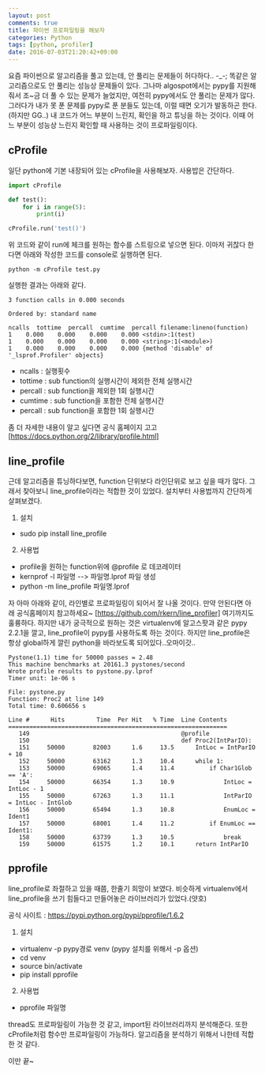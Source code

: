 ```yaml
---
layout: post
comments: true
title: 파이썬 프로파일링을 해보자
categories: Python
tags: [python, profiler]
date: 2016-07-03T21:20:42+09:00
---
```

요즘 파이썬으로 알고리즘을 풀고 있는데, 안 풀리는 문제들이 허다하다.. -_-;
똑같은 알고리즘으로도 안 풀리는 성능상 문제들이 있다.
그나마 algospot에서는 pypy를 지원해줘서 조~금 더 풀 수 있는 문제가 늘었지만,
여전히 pypy에서도 안 풀리는 문제가 많다.
그러다가 내가 못 푼 문제를 pypy로 푼 분들도 있는데, 이럴 때면 오기가 발동하곤 한다.(하지만 GG..)
내 코드가 어느 부분이 느린지, 확인을 하고 튜닝을 하는 것이다.
이때 어느 부분이 성능상 느린지 확인할 때 사용하는 것이 프로파일링이다.

## cProfile
일단 python에 기본 내장되어 있는 cProfile을 사용해보자.
사용밥은 간단하다.

~~~ python
import cProfile

def test():
    for i in range(5):
        print(i)

cProfile.run('test()')
~~~

위 코드와 같이 run에 체크를 원하는 함수를 스트링으로 넣으면 된다.
이마저 귀찮다 한다면 아래와 작성한 코드를 console로 실행하면 된다.

~~~
python -m cProfile test.py
~~~

실행한 결과는 아래와 같다.

~~~
3 function calls in 0.000 seconds

Ordered by: standard name

ncalls  tottime  percall  cumtime  percall filename:lineno(function)
1    0.000    0.000    0.000    0.000 <stdin>:1(test)
1    0.000    0.000    0.000    0.000 <string>:1(<module>)
1    0.000    0.000    0.000    0.000 {method 'disable' of '_lsprof.Profiler' objects}
~~~

* ncalls : 실행횟수
* tottime : sub function의 실행시간이 제외한 전체 실행시간
* percall : sub function을 제외한 1회 실행시간
* cumtime : sub function을 포함한 전체 실행시간
* percall : sub function을 포함한 1회 실행시간

좀 더 자세한 내용이 알고 싶다면 공식 홈페이지 고고
[https://docs.python.org/2/library/profile.html]


## line_profile
근데 알고리즘을 튜닝하다보면, function 단위보다 라인단위로 보고 싶을 때가 많다.
그래서 찾아보니 line_profile이라는 적합한 것이 있었다.
설치부터 사용법까지 간단하게 살펴보겠다.

1. 설치
- sudo pip install line_profile

2. 사용법
- profile을 원하는 function위에 @profile 로 데코레이터
- kernprof -l 파일명 --> 파일명.lprof 파일 생성
- python -m line_profile 파일명.lprof

자 아마 아래와 같이, 라인별로 프로파일링이 되어서 잘 나올 것이다.
만약 안된다면 아래 공식홈페이지 참고하세요~
[https://github.com/rkern/line_profiler]
여기까지도 훌륭하다.
하지만 내가 궁극적으로 원하는 것은 virtualenv에 알고스팟과 같은 pypy 2.2.1을 깔고,
line_profile이 pypy를 사용하도록 하는 것이다.
하지만 line_profile은 항상 global하게 깔린 python을 바라보도록 되어있다..오마이갓..


~~~
Pystone(1.1) time for 50000 passes = 2.48
This machine benchmarks at 20161.3 pystones/second
Wrote profile results to pystone.py.lprof
Timer unit: 1e-06 s

File: pystone.py
Function: Proc2 at line 149
Total time: 0.606656 s

Line #      Hits         Time  Per Hit   % Time  Line Contents
==============================================================
   149                                           @profile
   150                                           def Proc2(IntParIO):
   151     50000        82003      1.6     13.5      IntLoc = IntParIO + 10
   152     50000        63162      1.3     10.4      while 1:
   153     50000        69065      1.4     11.4          if Char1Glob == 'A':
   154     50000        66354      1.3     10.9              IntLoc = IntLoc - 1
   155     50000        67263      1.3     11.1              IntParIO = IntLoc - IntGlob
   156     50000        65494      1.3     10.8              EnumLoc = Ident1
   157     50000        68001      1.4     11.2          if EnumLoc == Ident1:
   158     50000        63739      1.3     10.5              break
   159     50000        61575      1.2     10.1      return IntParIO
~~~

## pprofile
line_profile로 좌절하고 있을 때쯤, 한줄기 희망이 보였다.
비슷하게 virtualenv에서 line_profile을 쓰기 힘들다고 만들어놓은 라이브러리가 있었다.(얏호)

공식 사이트 : <https://pypi.python.org/pypi/pprofile/1.6.2>

1. 설치
- virtualenv -p pypy경로 venv (pypy 설치를 위해서 -p 옵션)
- cd venv
- source bin/activate
- pip install pprofile

2. 사용법
- pprofile 파일명

thread도 프로파일링이 가능한 것 같고, import된 라이브러리까지 분석해준다.
또한 cProfile처럼 함수만 프로파일링이 가능하다.
알고리즘을 분석하기 위해서 나한테 적합한 것 같다.


이만 끝~
